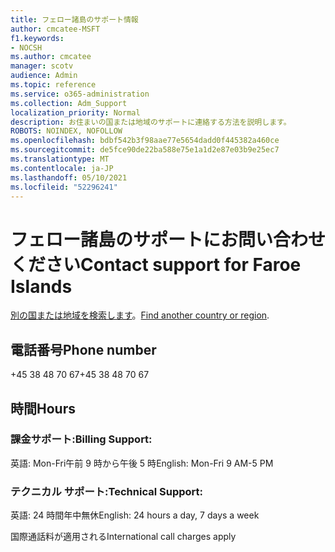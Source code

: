 ```yaml
---
title: フェロー諸島のサポート情報
author: cmcatee-MSFT
f1.keywords:
- NOCSH
ms.author: cmcatee
manager: scotv
audience: Admin
ms.topic: reference
ms.service: o365-administration
ms.collection: Adm_Support
localization_priority: Normal
description: お住まいの国または地域のサポートに連絡する方法を説明します。
ROBOTS: NOINDEX, NOFOLLOW
ms.openlocfilehash: bdbf542b3f98aae77e5654dadd0f445382a460ce
ms.sourcegitcommit: de5fce90de22ba588e75e1a1d2e87e03b9e25ec7
ms.translationtype: MT
ms.contentlocale: ja-JP
ms.lasthandoff: 05/10/2021
ms.locfileid: "52296241"
---
```

# <a name="contact-support-for-faroe-islands"></a><span data-ttu-id="727b2-103">フェロー諸島のサポートにお問い合わせください</span><span class="sxs-lookup"><span data-stu-id="727b2-103">Contact support for Faroe Islands</span></span>

<span data-ttu-id="727b2-104">[別の国または地域を検索します](../../business-video/get-help-support.md)。</span><span class="sxs-lookup"><span data-stu-id="727b2-104">[Find another country or region](../../business-video/get-help-support.md).</span></span>

## <a name="phone-number"></a><span data-ttu-id="727b2-105">電話番号</span><span class="sxs-lookup"><span data-stu-id="727b2-105">Phone number</span></span>
<span data-ttu-id="727b2-106">+45 38 48 70 67</span><span class="sxs-lookup"><span data-stu-id="727b2-106">+45 38 48 70 67</span></span>

## <a name="hours"></a><span data-ttu-id="727b2-107">時間</span><span class="sxs-lookup"><span data-stu-id="727b2-107">Hours</span></span>
### <a name="billing-support"></a><span data-ttu-id="727b2-108">課金サポート:</span><span class="sxs-lookup"><span data-stu-id="727b2-108">Billing Support:</span></span>

<span data-ttu-id="727b2-109">英語: Mon-Fri午前 9 時から午後 5 時</span><span class="sxs-lookup"><span data-stu-id="727b2-109">English: Mon-Fri 9 AM-5 PM</span></span>

### <a name="technical-support"></a><span data-ttu-id="727b2-110">テクニカル サポート:</span><span class="sxs-lookup"><span data-stu-id="727b2-110">Technical Support:</span></span>

<span data-ttu-id="727b2-111">英語: 24 時間年中無休</span><span class="sxs-lookup"><span data-stu-id="727b2-111">English: 24 hours a day, 7 days a week</span></span>

<span data-ttu-id="727b2-112">国際通話料が適用される</span><span class="sxs-lookup"><span data-stu-id="727b2-112">International call charges apply</span></span>
